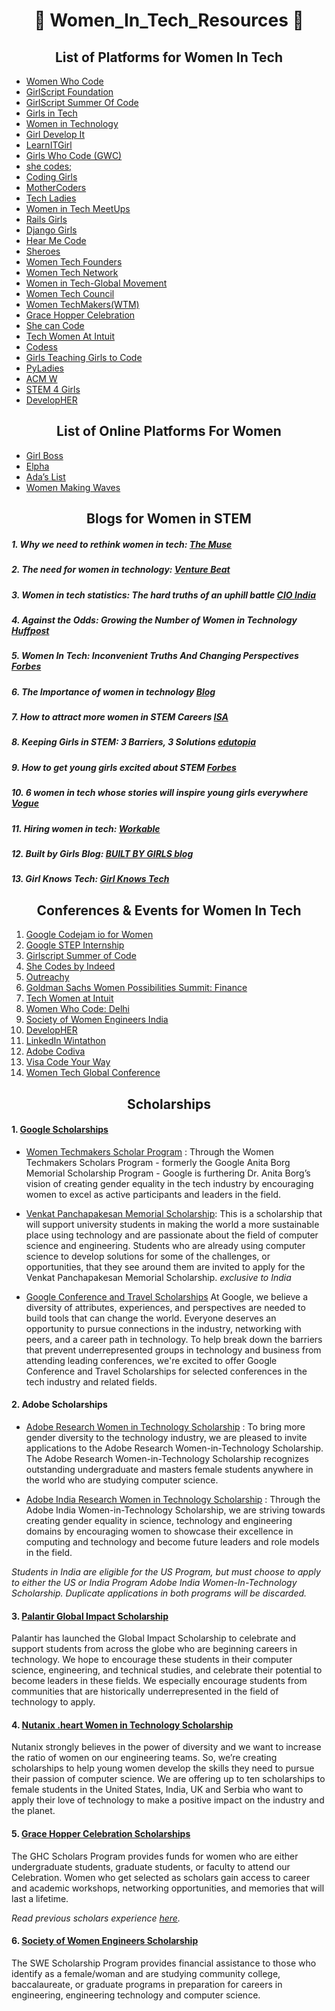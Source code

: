 # <div align="center">:woman: Women_In_Tech_Resources :woman:</div>
## <div align="center">List of Platforms for Women In Tech</div>

 - [Women Who Code](https://www.womenwhocode.com/)
 - [GirlScript Foundation](https://www.girlscript.tech/home)
 - [GirlScript Summer Of Code](https://www.gssoc.tech/)
 - [Girls in Tech](https://girlsintech.org/)
 - [Women in Technology](https://www.womenintechnology.org/)
 - [Girl Develop It](https://www.girldevelopit.com/)
 - [LearnITGirl](https://www.learnitgirl.com/)
 - [Girls Who Code (GWC)](https://girlswhocode.com/)
 - [she codes;](https://she-codes.org/)
 - [Coding Girls](https://www.coding-girls.com/) 
 - [MotherCoders](http://www.mothercoders.org/)
 - [Tech Ladies](https://www.tech-girls.org/)
 - [Women in Tech MeetUps](https://www.meetup.com/InspiHER-Tech-Women-in-Information-Technology-Meetup/events/259672927/)
 - [Rails Girls](http://railsgirls.com/)
 - [Django Girls](https://djangogirls.org/)
 - [Hear Me Code](https://hearmecode.com/)
 - [Sheroes](https://sheroes.com/)
 - [Women Tech Founders](https://womentechfounders.com/)
 - [Women Tech Network](https://www.womentech.net/en-in)
 - [Women in Tech-Global Movement](https://women-in-tech.org/)
 - [Women Tech Council](http://www.womentechcouncil.com/)
 - [Women TechMakers(WTM)](https://www.womentechmakers.com/)
 - [Grace Hopper Celebration](https://ghc.anitab.org/)
 - [She can Code](https://shecancode.io/)
 - [Tech Women At Intuit](https://www.intuit.com/careers/programs/tech-women-at-intuit/)
 - [Codess](https://www.codess.net/events/india/)
 - [Girls Teaching Girls to Code](https://www.girlsteachinggirlstocode.org/)
 - [PyLadies](https://pyladies.com/)
 - [ACM W](https://women.acm.org/)
 - [STEM 4 Girls](http://www.stem4girls.org/)
 - [DevelopHER](https://developher.com/about/)

## <div align="center">List of Online Platforms For Women</div>

 - [Girl Boss](https://www.girlboss.com/)
 - [Elpha](https://elpha.com/)
 - [Ada’s List](https://www.adaslist.co/)
 - [Women Making Waves](https://wmwclub.com/b)

## <div align="center">Blogs for Women in STEM</div>

##### 1. Why we need to rethink women in tech: [The Muse](https://www.themuse.com/advice/why-we-need-to-rethink-women-in-tech)
##### 2. The need for women in technology: [Venture Beat](https://venturebeat.com/2019/03/27/the-need-for-women-in-technology/) 
##### 3. Women in tech statistics: The hard truths of an uphill battle [CIO India](https://www.cio.com/article/3516012/women-in-tech-statistics-the-hard-truths-of-an-uphill-battle.html)
##### 4. Against the Odds: Growing the Number of Women in Technology [Huffpost](https://www.huffpost.com/entry/against-the-odds-growing_b_11231486)
##### 5. Women In Tech: Inconvenient Truths And Changing Perspectives [Forbes](https://www.forbes.com/sites/julianvigo/2019/02/23/women-in-tech/#75f4c11e45d7) 
##### 6. The Importance of women in technology [Blog](https://blog.usejournal.com/the-importance-of-women-in-technology-15a653d12c)
##### 7. How to attract more women in STEM Careers [ISA](https://www.isa.org/getmedia/9dedf8d9-3c6d-4eba-a7b7-2442441a5241/How-to-attract-more-women-into-STEM-careers.pdf)
##### 8. Keeping Girls in STEM: 3 Barriers, 3 Solutions [edutopia](https://www.edutopia.org/article/keeping-girls-stem-3-barriers-3-solutions)
##### 9. How to get young girls excited about STEM [Forbes](https://www.forbes.com/sites/biancabarratt/2019/01/25/how-to-get-young-girls-excited-about-a-career-in-stem/#cb87be956016)
##### 10. 6 women in tech whose stories will inspire young girls everywhere [Vogue](https://www.vogue.in/magazine-story/6-indian-women-in-tech-whose-stories-will-inspire-young-girls-everywhere/)
##### 11. Hiring women in tech: [Workable](https://resources.workable.com/stories-and-insights/hiring-women-in-tech)
##### 12. Built by Girls Blog: [BUILT BY GIRLS blog](https://www.builtbygirls.com/blog)
##### 13. Girl Knows Tech: [Girl Knows Tech](https://girlknowstech.com/)



## <div align="center">Conferences & Events for Women In Tech</div>

1. [Google Codejam io for Women](https://codingcompetitions.withgoogle.com/codejamio)
2. [Google STEP Internship](https://buildyourfuture.withgoogle.com/programs/step/)
3. [Girlscript Summer of Code](https://www.gssoc.tech/)
4. [She Codes by Indeed](https://xathon.mettl.com/event/shecodesindeed)
5. [Outreachy](https://www.outreachy.org/)
6. [Goldman Sachs Women Possibilities Summit: Finance](https://www.goldmansachs.com/careers/students/programs/india/womens-possibilities-summit-finance.html)
7. [Tech Women at Intuit](https://www.intuit.com/careers/programs/tech-women-at-intuit/)
8. [Women Who Code: Delhi](https://www.womenwhocode.com/delhi)
9. [Society of Women Engineers India](https://india.swe.org/)
10. [DevelopHER](https://developher.com/)
11. [LinkedIn Wintathon](https://wintathon2020.splashthat.com/)
12. [Adobe Codiva](https://www.firstnaukri.com/careers/customised/landingpage/adobe/codiva/index.html)
13. [Visa Code Your Way](https://assessment.hackerearth.com/challenges/hiring/visa-code-your-way-2019/)
14. [Women Tech Global Conference](https://www.womentech.net/women-tech-conference)
 
## <div align="center">Scholarships</div>
#### 1. [Google Scholarships](https://buildyourfuture.withgoogle.com/scholarships/)
  - [Women Techmakers Scholar Program](https://www.womentechmakers.com/scholars) : Through the Women Techmakers Scholars Program - formerly the Google Anita Borg Memorial Scholarship Program - Google is furthering Dr. Anita Borg’s vision of creating gender equality in the tech industry by encouraging women to excel as active participants and leaders in the field.

  
  - [Venkat Panchapakesan Memorial Scholarship](https://buildyourfuture.withgoogle.com/scholarships/venkat-panchapakesan-memorial-scholarship/): This is a scholarship that will support university students in making the world a more sustainable place using technology and are passionate about the field of computer science and engineering. Students who are already using computer science to develop solutions for some of the challenges, or opportunities, that they see around them are invited to apply for the Venkat Panchapakesan Memorial Scholarship. *exclusive to India*

  
  - [Google Conference and Travel Scholarships](https://buildyourfuture.withgoogle.com/scholarships/google-travel-scholarships/) At Google, we believe a diversity of attributes, experiences, and perspectives are needed to build tools that can change the world. Everyone deserves an opportunity to pursue connections in the industry, networking with peers, and a career path in technology. To help break down the barriers that prevent underrepresented groups in technology and business from attending leading conferences, we're excited to offer Google Conference and Travel Scholarships for selected conferences in the tech industry and related fields.

#### 2. Adobe Scholarships
  - [Adobe Research Women in Technology Scholarship](https://research.adobe.com/scholarship/) :  To bring more gender diversity to the technology industry, we are pleased to invite applications to the Adobe Research Women-in-Technology Scholarship. The Adobe Research Women-in-Technology Scholarship recognizes outstanding undergraduate and masters female students anywhere in the world who are studying computer science.


  - [Adobe India Research Women in Technology Scholarship](https://research.adobe.com/adobe-india-women-in-technology-scholarship/) : Through the Adobe India    Women-in-Technology Scholarship, we are striving towards creating gender equality in science, technology and engineering domains by encouraging women to showcase their excellence in computing and technology and become future leaders and role models in the field.

  
  *Students in India are eligible for the US Program, but must choose to apply to either the US or India Program Adobe India Women-In-Technology Scholarship.
  Duplicate applications in both programs will be discarded.*

#### 3. [Palantir Global Impact Scholarship](https://www.palantir.com/students/scholarship/global-impact/)
Palantir has launched the Global Impact Scholarship to celebrate and support students from across the globe who are beginning careers in technology. We hope to encourage these students in their computer science, engineering, and technical studies, and celebrate their potential to become leaders in these fields. We especially encourage students from communities that are historically underrepresented in the field of technology to apply.          

#### 4. [Nutanix .heart Women in Technology Scholarship](https://www.nutanix.com/scholarships)
Nutanix strongly believes in the power of diversity and we want to increase the ratio of women on our engineering teams. So, we’re creating scholarships to help young women develop the skills they need to pursue their passion of computer science. We are offering up to ten scholarships to female students in the United States, India, UK and Serbia who want to apply their love of technology to make a positive impact on the industry and the planet.

#### 5. [Grace Hopper Celebration Scholarships](https://ghc.anitab.org/scholarships-2/) 
The GHC Scholars Program provides funds for women who are either undergraduate students, graduate students, or faculty to attend our Celebration. Women who get selected as scholars gain access to career and academic workshops, networking opportunities, and memories that will last a lifetime.

*Read previous scholars experience [here](https://medium.com/@noa.kel/international-2019-ghc-scholarships-9988690eeeeb).*

#### 6. [Society of Women Engineers Scholarship](https://scholarships.swe.org/applications/login.asp)
The SWE Scholarship Program provides financial assistance to those who identify as a female/woman and are studying community college, baccalaureate, or graduate programs in preparation for careers in engineering, engineering technology and computer science.



	
